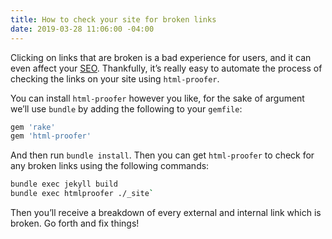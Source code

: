 ```yaml
---
title: How to check your site for broken links
date: 2019-03-28 11:06:00 -04:00
---
```


Clicking on links that are broken is a bad experience for users, and it can even affect your [SEO](https://www.siteleaf.com/blog/seo-with-jekyll-siteleaf/). Thankfully, it’s really easy to automate the process of checking the links on your site using `html-proofer`. 

You can install `html-proofer` however you like, for the sake of argument we’ll use `bundle` by adding the following to your `gemfile`:

```sh
gem 'rake'
gem 'html-proofer'
```

And then run `bundle install`. Then you can get `html-proofer` to check for any broken links using the following commands:

```sh
bundle exec jekyll build
bundle exec htmlproofer ./_site`
```

Then you’ll receive a breakdown of every external and internal link which is broken. Go forth and fix things! 